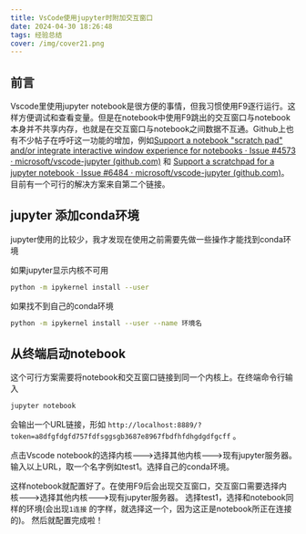 ```yaml
---
title: VsCode使用jupyter时附加交互窗口
date: 2024-04-30 18:26:48
tags: 经验总结
cover: /img/cover21.png
---
```


## 前言

Vscode里使用jupyter notebook是很方便的事情，但我习惯使用F9逐行运行。这样方便调试和查看变量。但是在notebook中使用F9跳出的交互窗口与notebook本身并不共享内存，也就是在交互窗口与notebook之间数据不互通。Github上也有不少帖子在呼吁这一功能的增加，例如[Support a notebook "scratch pad" and/or integrate interactive window experience for notebooks · Issue #4573 · microsoft/vscode-jupyter (github.com)](https://github.com/microsoft/vscode-jupyter/issues/4573) 和 [Support a scratchpad for a jupyter notebook · Issue #6484 · microsoft/vscode-jupyter (github.com)](https://github.com/microsoft/vscode-jupyter/issues/6484)。 目前有一个可行的解决方案来自第二个链接。

## jupyter 添加conda环境

jupyter使用的比较少，我才发现在使用之前需要先做一些操作才能找到conda环境

如果jupyter显示内核不可用

```bash
python -m ipykernel install --user
```



如果找不到自己的conda环境

```bash
python -m ipykernel install --user --name 环境名
```



## 从终端启动notebook

这个可行方案需要将notebook和交互窗口链接到同一个内核上。在终端命令行输入

```bash
jupyter notebook
```

会输出一个URL链接，形如 `http://localhost:8889/?token=a8dfgfdgfd757fdfsggsgb3687e8967fbdfhfdhgdgdfgcff` 。

点击Vscode notebook的选择内核--->选择其他内核--->现有jupyter服务器。 输入以上URL，取一个名字例如test1。选择自己的conda环境。

这样notebook就配置好了。在使用F9后会出现交互窗口，交互窗口需要选择内核--->选择其他内核--->现有jupyter服务器。 选择test1，选择和notebook同样的环境(会出现`1连接` 的字样，就选择这一个，因为这正是notebook所正在连接的)。 然后就配置完成啦！



